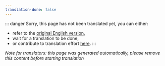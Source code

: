 ```yaml
---
translation-done: false
---
```

::: danger
Sorry, this page has not been translated yet, you can either:
- refer to the [original English version](<../../communities/community-hub.md>),
- wait for a translation to be done,
- or contribute to translation effort [here](https://github.com/bsmg/wiki).
:::

_Note for translators: this page was generated automatically, please remove this content before starting translation_
